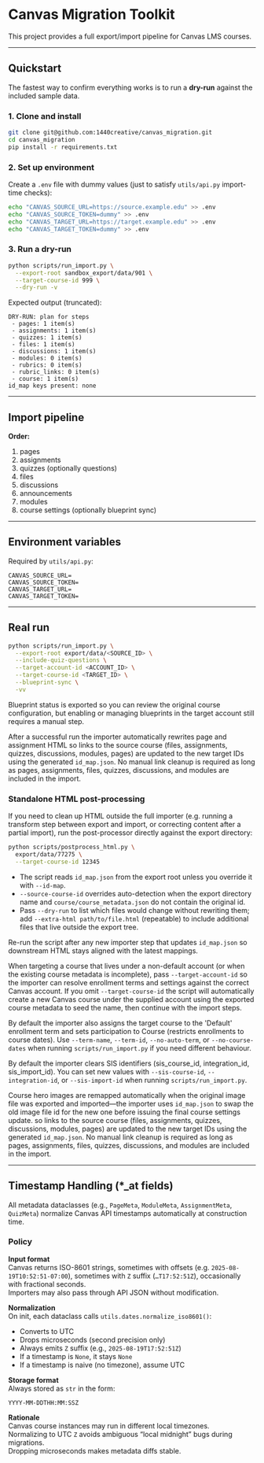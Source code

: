 # Canvas Migration Toolkit

This project provides a full export/import pipeline for Canvas LMS courses.

---

## Quickstart

The fastest way to confirm everything works is to run a **dry-run** against the included sample data.

### 1. Clone and install

```bash
git clone git@github.com:1440creative/canvas_migration.git
cd canvas_migration
pip install -r requirements.txt
```

### 2. Set up environment

Create a `.env` file with dummy values (just to satisfy `utils/api.py` import-time checks):

```bash
echo "CANVAS_SOURCE_URL=https://source.example.edu" >> .env
echo "CANVAS_SOURCE_TOKEN=dummy" >> .env
echo "CANVAS_TARGET_URL=https://target.example.edu" >> .env
echo "CANVAS_TARGET_TOKEN=dummy" >> .env
```

### 3. Run a dry-run

```bash
python scripts/run_import.py \
  --export-root sandbox_export/data/901 \
  --target-course-id 999 \
  --dry-run -v
```

Expected output (truncated):

```text
DRY-RUN: plan for steps
 - pages: 1 item(s)
 - assignments: 1 item(s)
 - quizzes: 1 item(s)
 - files: 1 item(s)
 - discussions: 1 item(s)
 - modules: 0 item(s)
 - rubrics: 0 item(s)
 - rubric_links: 0 item(s)
 - course: 1 item(s)
id_map keys present: none
```

---

## Import pipeline

**Order:**

1. pages
2. assignments
3. quizzes (optionally questions)
4. files
5. discussions
6. announcements
7. modules
8. course settings (optionally blueprint sync)

---

## Environment variables

Required by `utils/api.py`:

```
CANVAS_SOURCE_URL=
CANVAS_SOURCE_TOKEN=
CANVAS_TARGET_URL=
CANVAS_TARGET_TOKEN=
```

---

## Real run

```bash
python scripts/run_import.py \
  --export-root export/data/<SOURCE_ID> \
  --include-quiz-questions \
  --target-account-id <ACCOUNT_ID> \
  --target-course-id <TARGET_ID> \
  --blueprint-sync \
  -vv
```
Blueprint status is exported so you can review the original course configuration, but enabling or managing blueprints in the target account still requires a manual step.

After a successful run the importer automatically rewrites page and assignment HTML so links to the source course (files, assignments, quizzes, discussions, modules, pages) are updated to the new target IDs using the generated `id_map.json`. No manual link cleanup is required as long as pages, assignments, files, quizzes, discussions, and modules are included in the import.

### Standalone HTML post-processing

If you need to clean up HTML outside the full importer (e.g. running a transform step between export and import, or correcting content after a partial import), run the post-processor directly against the export directory:

```bash
python scripts/postprocess_html.py \
  export/data/77275 \
  --target-course-id 12345
```

- The script reads `id_map.json` from the export root unless you override it with `--id-map`.
- `--source-course-id` overrides auto-detection when the export directory name and `course/course_metadata.json` do not contain the original id.
- Pass `--dry-run` to list which files would change without rewriting them; add `--extra-html path/to/file.html` (repeatable) to include additional files that live outside the export tree.

Re-run the script after any new importer step that updates `id_map.json` so downstream HTML stays aligned with the latest mappings.

When targeting a course that lives under a non-default account (or when the existing course metadata is incomplete), pass `--target-account-id` so the importer can resolve enrollment terms and settings against the correct Canvas account. If you omit `--target-course-id` the script will automatically create a new Canvas course under the supplied account using the exported course metadata to seed the name, then continue with the import steps.

By default the importer also assigns the target course to the 'Default' enrollment term and sets participation to Course (restricts enrollments to course dates). Use `--term-name`, `--term-id`, `--no-auto-term`, or `--no-course-dates` when running `scripts/run_import.py` if you need different behaviour.

By default the importer clears SIS identifiers (sis_course_id, integration_id, sis_import_id). You can set new values with `--sis-course-id`, `--integration-id`, or `--sis-import-id` when running `scripts/run_import.py`.

Course hero images are remapped automatically when the original image file was exported and imported—the importer uses `id_map.json` to swap the old image file id for the new one before issuing the final course settings update.
 so links to the source course (files, assignments, quizzes, discussions, modules, pages) are updated to the new target IDs using the generated `id_map.json`. No manual link cleanup is required as long as pages, assignments, files, quizzes, discussions, and modules are included in the import.


---

## Timestamp Handling (\*\_at fields)

All metadata dataclasses (e.g., `PageMeta`, `ModuleMeta`, `AssignmentMeta`, `QuizMeta`) normalize Canvas API timestamps automatically at construction time.

### Policy

**Input format**  
Canvas returns ISO-8601 strings, sometimes with offsets (e.g. `2025-08-19T10:52:51-07:00`), sometimes with `Z` suffix (`…T17:52:51Z`), occasionally with fractional seconds.  
Importers may also pass through API JSON without modification.

**Normalization**  
On init, each dataclass calls `utils.dates.normalize_iso8601()`:

- Converts to UTC
- Drops microseconds (second precision only)
- Always emits `Z` suffix (e.g., `2025-08-19T17:52:51Z`)
- If a timestamp is `None`, it stays `None`
- If a timestamp is naive (no timezone), assume UTC

**Storage format**  
Always stored as `str` in the form:

```
YYYY-MM-DDTHH:MM:SSZ
```

**Rationale**  
Canvas course instances may run in different local timezones.  
Normalizing to UTC `Z` avoids ambiguous “local midnight” bugs during migrations.  
Dropping microseconds makes metadata diffs stable.
